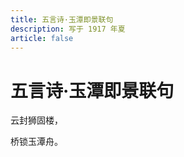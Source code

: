 ```yaml
---
title: 五言诗·玉潭即景联句
description: 写于 1917 年夏
article: false
---
```


# 五言诗·玉潭即景联句

云封狮固楼，

桥锁玉潭舟。
